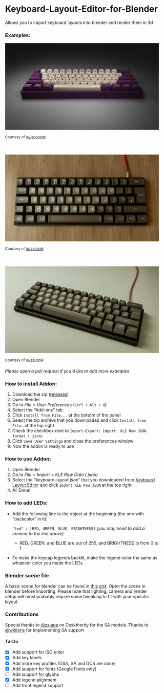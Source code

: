 # Keyboard-Layout-Editor-for-Blender
Allows you to import keyboard layouts into blender and render them in 3d

### Examples:

![Example 1](examples/1.jpg)

<sup>Courtesy of [/u/jacopods](https://reddit.com/u/jacopods)</sup>

&nbsp;

![Example 2](examples/2.jpg)

<sup>Courtesy of [/u/zzubnik](https://reddit.com/u/zzubnik)</sup>

&nbsp;

![Example 3](examples/3.jpg)

<sup>Courtesy of [/u/zzubnik](https://reddit.com/u/zzubnik)</sup>

*Please open a pull request if you'd like to add more examples*

### How to install Addon:
1. Download the zip ([releases](https://github.com/kirpal/keyboard-layout-editor-for-blender/releases))
2. Open Blender
3. Go to *File > User Preferences* (`Ctrl + Alt + U`)
4. Select the "Add-ons" tab.
5. Click `Install from File...` at the bottom of the panel
6. Select the zip archive that you downloaded and click `Install from File…` at the top right
7. Check the checkbox next to `Import-Export: Import: KLE Raw JSON format (.json)`
8. Click `Save User Settings` and close the preferences window
9. Now the addon is ready to use

### How to use Addon:
1. Open Blender
2. Go to *File > Import > KLE Raw Data (.json)*
3. Select the “keyboard-layout.json” that you downloaded from [Keyboard Layout Editor](http://keyboard-layout-editor.com) and click `Import KLE Raw JSON` at the top right
4. All Done!

### How to add LEDs:
+ Add the following line to the object at the beginning (the one with "backcolor" in it):

    `"led" : [RED, GREEN, BLUE, BRIGHTNESS]` *(you may need to add a comma to the line above)*
    + RED, GREEN, and BLUE are out of 255, and BRIGHTNESS is from 0 to 1

+ To make the keycap legends backlit, make the legend color the same as whatever color you made the LEDs

### Blender scene file
A basic scene for blender can be found in [this gist](https://gist.github.com/wilderjds/5e43cc04f202fe71c51f69e4775a3c4e).  Open the scene in blender before importing.  Please note that lighting, camera and render setup will most probably require some tweaking to fit with your specific layout.

### Contributions

Special thanks to [@zslane](https://deskthority.net/zslane-u8694/) on Deskthority for the SA models.
Thanks to [@wilderjs](https://github.com/wilderjs) for implementing SA support

#### To-Do

- [x] Add support for ISO enter
- [x] Add key labels
- [x] Add more key profiles (DSA, SA and DCS are done)
- [x] Add support for fonts (Google Fonts only)
- [ ] Add support for glyphs
- [x] Add legend alignment
- [ ] Add front legend support